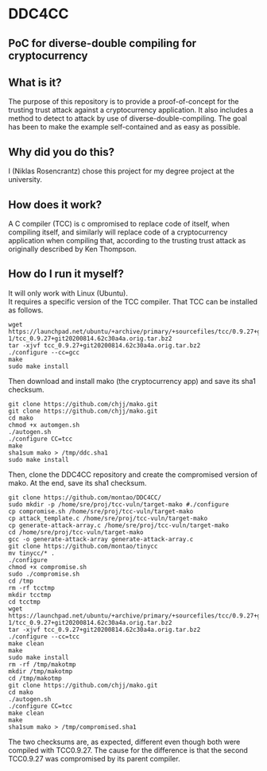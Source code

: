 # DDC4CC
## PoC for diverse-double compiling for cryptocurrency

## What is it?
The purpose of this repository is to provide a proof-of-concept for the trusting trust attack against a cryptocurrency application. It also includes a method to detect to attack by use of diverse-double-compiling. The goal has been to make the example self-contained and as easy as possible.  

## Why did you do this?  
I (Niklas Rosencrantz) chose this project for my degree project at the university.  

## How does it work?  
A C compiler (TCC) is c ompromised to replace code of itself, when compiling itself, and similarly will replace code of a cryptocurrency application when compiling that, according to the trusting trust attack as originally described by Ken Thompson. 

## How do I run it myself?
It will only work with Linux (Ubuntu).  
It requires a specific version of the TCC compiler. That TCC can be installed as follows.  

```
wget https://launchpad.net/ubuntu/+archive/primary/+sourcefiles/tcc/0.9.27+git20200814.62c30a4a-1/tcc_0.9.27+git20200814.62c30a4a.orig.tar.bz2
tar -xjvf tcc_0.9.27+git20200814.62c30a4a.orig.tar.bz2
./configure --cc=gcc
make
sudo make install
```

Then download and install mako (the cryptocurrency app) and save its sha1 checksum.  
```
git clone https://github.com/chjj/mako.git
git clone https://github.com/chjj/mako.git
cd mako
chmod +x automgen.sh
./autogen.sh
./configure CC=tcc
make
sha1sum mako > /tmp/ddc.sha1
sudo make install
```

Then, clone the DDC4CC repository and create the compromised version of mako. At the end, save its sha1 checksum.  
```
git clone https://github.com/montao/DDC4CC/
sudo mkdir -p /home/sre/proj/tcc-vuln/target-mako #./configure
cp compromise.sh /home/sre/proj/tcc-vuln/target-mako
cp attack_template.c /home/sre/proj/tcc-vuln/target-mako
cp generate-attack-array.c /home/sre/proj/tcc-vuln/target-mako
cd /home/sre/proj/tcc-vuln/target-mako
gcc -o generate-attack-array generate-attack-array.c
git clone https://github.com/montao/tinycc
mv tinycc/* .
./configure
chmod +x compromise.sh
sudo ./compromise.sh
cd /tmp
rm -rf tcctmp
mkdir tcctmp
cd tcctmp
wget https://launchpad.net/ubuntu/+archive/primary/+sourcefiles/tcc/0.9.27+git20200814.62c30a4a-1/tcc_0.9.27+git20200814.62c30a4a.orig.tar.bz2
tar -xjvf tcc_0.9.27+git20200814.62c30a4a.orig.tar.bz2
./configure --cc=tcc
make clean
make 
sudo make install
rm -rf /tmp/makotmp
mkdir /tmp/makotmp
cd /tmp/makotmp
git clone https://github.com/chjj/mako.git
cd mako
./autogen.sh
./configure CC=tcc
make clean
make
sha1sum mako > /tmp/compromised.sha1
```
The two checksums are, as expected, different even though both were compiled with TCC0.9.27. The cause for the difference is that the second TCC0.9.27 was compromised by its parent compiler.  


